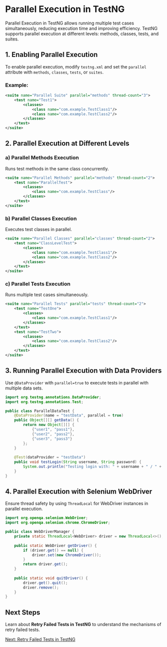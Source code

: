 # Parallel Execution in TestNG

Parallel Execution in TestNG allows running multiple test cases simultaneously, reducing execution time and improving efficiency. TestNG supports parallel execution at different levels: methods, classes, tests, and suites.

## 1. Enabling Parallel Execution
To enable parallel execution, modify `testng.xml` and set the `parallel` attribute with `methods`, `classes`, `tests`, or `suites`.

### Example:
```xml
<suite name="Parallel Suite" parallel="methods" thread-count="3">
    <test name="Test1">
        <classes>
            <class name="com.example.TestClass1"/>
            <class name="com.example.TestClass2"/>
        </classes>
    </test>
</suite>
```

## 2. Parallel Execution at Different Levels

### a) Parallel Methods Execution
Runs test methods in the same class concurrently.
```xml
<suite name="Parallel Methods" parallel="methods" thread-count="2">
    <test name="ParallelTest">
        <classes>
            <class name="com.example.TestClass"/>
        </classes>
    </test>
</suite>
```

### b) Parallel Classes Execution
Executes test classes in parallel.
```xml
<suite name="Parallel Classes" parallel="classes" thread-count="2">
    <test name="ClassLevelTest">
        <classes>
            <class name="com.example.TestClass1"/>
            <class name="com.example.TestClass2"/>
        </classes>
    </test>
</suite>
```

### c) Parallel Tests Execution
Runs multiple test cases simultaneously.
```xml
<suite name="Parallel Tests" parallel="tests" thread-count="2">
    <test name="TestOne">
        <classes>
            <class name="com.example.TestClass1"/>
        </classes>
    </test>
    <test name="TestTwo">
        <classes>
            <class name="com.example.TestClass2"/>
        </classes>
    </test>
</suite>
```

## 3. Running Parallel Execution with Data Providers
Use `@DataProvider` with `parallel=true` to execute tests in parallel with multiple data sets.
```java
import org.testng.annotations.DataProvider;
import org.testng.annotations.Test;

public class ParallelDataTest {
    @DataProvider(name = "testData", parallel = true)
    public Object[][] getData() {
        return new Object[][] {
            {"user1", "pass1"},
            {"user2", "pass2"},
            {"user3", "pass3"}
        };
    }
    
    @Test(dataProvider = "testData")
    public void testLogin(String username, String password) {
        System.out.println("Testing login with: " + username + " / " + password);
    }
}
```

## 4. Parallel Execution with Selenium WebDriver
Ensure thread safety by using `ThreadLocal` for WebDriver instances in parallel execution.
```java
import org.openqa.selenium.WebDriver;
import org.openqa.selenium.chrome.ChromeDriver;

public class WebDriverManager {
    private static ThreadLocal<WebDriver> driver = new ThreadLocal<>();
    
    public static WebDriver getDriver() {
        if (driver.get() == null) {
            driver.set(new ChromeDriver());
        }
        return driver.get();
    }
    
    public static void quitDriver() {
        driver.get().quit();
        driver.remove();
    }
}
```

## Next Steps
Learn about **Retry Failed Tests in TestNG** to understand the mechanisms of retry failed tests.

[Next: Retry Failed Tests in TestNG](retry-failed-tests.md)

